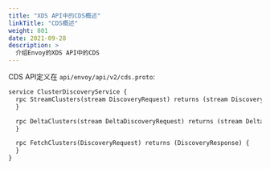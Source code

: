 ```yaml
---
title: "XDS API中的CDS概述"
linkTitle: "CDS概述"
weight: 801
date: 2021-09-28
description: >
  介绍Envoy的XDS API中的CDS
---
```


CDS API定义在 `api/envoy/api/v2/cds.proto`:

```protobuf
service ClusterDiscoveryService {
  rpc StreamClusters(stream DiscoveryRequest) returns (stream DiscoveryResponse) {
  }

  rpc DeltaClusters(stream DeltaDiscoveryRequest) returns (stream DeltaDiscoveryResponse) {
  }

  rpc FetchClusters(DiscoveryRequest) returns (DiscoveryResponse) {
  }
}
```